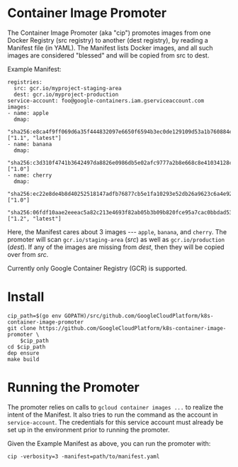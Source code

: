 # Container Image Promoter

The Container Image Promoter (aka "cip") promotes images from one Docker
Registry (src registry) to another (dest registry), by reading a Manifest file
(in YAML). The Manifest lists Docker images, and all such images are considered
"blessed" and will be copied from src to dest.

Example Manifest:

```
registries:
  src: gcr.io/myproject-staging-area
  dest: gcr.io/myproject-production
service-account: foo@google-containers.iam.gserviceaccount.com
images:
- name: apple
  dmap:
    "sha256:e8ca4f9ff069d6a35f444832097e6650f6594b3ec0de129109d53a1b760884e9": ["1.1", "latest"]
- name: banana
  dmap:
    "sha256:c3d310f4741b3642497da8826e0986db5e02afc9777a2b8e668c8e41034128c1": ["1.0"]
- name: cherry
  dmap:
    "sha256:ec22e8de4b8d40252518147adfb76877cb5e1fa10293e52db26a9623c6a4e92b": ["1.0"]
    "sha256:06fdf10aae2eeeac5a82c213e4693f82ab05b3b09b820fce95a7cac0bbdad534": ["1.2", "latest"]
```

Here, the Manifest cares about 3 images --- `apple`, `banana`, and `cherry`. The
promoter will scan `gcr.io/staging-area` (*src*) as well as `gcr.io/production`
(*dest*). If any of the images are missing from *dest*, then they will be copied
over from *src*.

Currently only Google Container Registry (GCR) is supported.

# Install

```
cip_path=$(go env GOPATH)/src/github.com/GoogleCloudPlatform/k8s-container-image-promoter
git clone https://github.com/GoogleCloudPlatform/k8s-container-image-promoter \
    $cip_path
cd $cip_path
dep ensure
make build
```

# Running the Promoter

The promoter relies on calls to `gcloud container images ...` to realize the
intent of the Manifest. It also tries to run the command as the account in
`service-account`. The credentials for this service account must already be set
up in the environment prior to running the promoter.

Given the Example Manifest as above, you can run the promoter with:

```
cip -verbosity=3 -manifest=path/to/manifest.yaml
```
